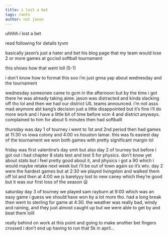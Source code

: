 ```yaml
---
title: i lost a bet
tags: rants
author: not jason
---
```


uhhhh i lost a bet

read following for details tyvm 

basically jason’s just a hater and bet his blog page that my team would lose 2 or more games at gccisd softball tournament

this shows how that went loll (5-1)

i don’t know how to format this soo i’m just gnna yap about wednesday and the tournament

wednesday someonee came to gcm in the afternoon but by the time i got there he was already taking aime. jason was distracted and kinda slacking off tho lol and then we had our district UIL teams announced. i’m not asss mad anymore abt kang’s decision just a little disappointed but it’s fine i’ll do more work and i have a little bit of time before vcm 4 and district anyways. complained to him for about 5 minutes then had softballl

thursday was day 1 of tourney i went to 1st and 2nd period then had games at 11:30 vs iowa colony and 4:00 vs houston lamar. this was fs easiest day of the tournament we won both games with pretty significant margin lol

friday was first valentine’s day smh but also day 2 of tourney but before i got out i had chapter 8 stats test and test 5 for physics. don’t know yet about stats but i feel pretty good about it, and physics i got a 90 which i would maybe retake next week but i’ll be out of town again so it’s wtv. day 2 were the hardest games but at 2:30 we played livingston and walked them off lol and then at 4:00 we js barelyyy lost to new caney which they’re good but it was our first loss of the season 😦

saturday day 3 of tourney we played sam rayburn at 9:00 which was an easy game i guess we should have won by a lot more tho. had a long break then went to sterling for game at 4:30. the weather was really bad, windy and raining, and they just almost caught up but we were able to get by and beat them lolll

really behind on work at this point and going to make another bet fingers crossed i don’t end up having to run that 5k in april…
